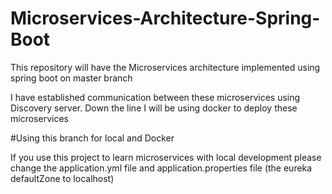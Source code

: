 # Microservices-Architecture-Spring-Boot
This repository will have the Microservices architecture implemented using spring boot on master branch

I have established communication between these microservices using Discovery server.
Down the line I will be using docker to deploy these microservices


#Using this branch for local and Docker

If you use this project to learn microservices with local development please change
the application.yml file and application.properties file (the eureka defaultZone to localhost) 
